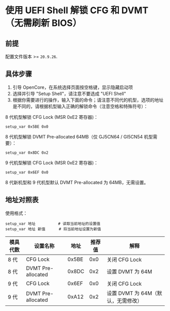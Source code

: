 # 使用 UEFI Shell 解锁 CFG 和 DVMT （无需刷新 BIOS）

## 前提

配置文件版本 >= `20.9.26`.

## 具体步骤

1. 引导 OpenCore，在系统选择页面按空格键，显示隐藏启动项
2. 选择并引导 "Setup Shell"，请注意不要选成 "UEFI Shell"
3. 根据你需要进行的操作，输入下面的命令；请注意不同代的机型，选项的地址是不同的，请根据机型输入正确的解锁命令（注意空格和特殊符号）：

8 代机型解锁 CFG Lock (MSR 0xE2 寄存器)：

```shell
setup_var 0x5BE 0x0
```

8 代机型解锁 DVMT Pre-allocated 64MB（仅 GJ5CN64 / GI5CN54 机型需要）：

```shell
setup_var 0x8DC 0x2
```

9 代机型解锁 CFG Lock (MSR 0xE2 寄存器)：

```shell
setup_var 0x6EF 0x0
```

8 代新机型和 9 代机型默认 DVMT Pre-allocated 为 64MB，无需设置。

## 地址对照表

使用格式：

```shell
setup_var 地址          # 读取当前地址的设置值
setup_var 地址 新值      # 将当前地址设置为新值
```

| 模具代数 | 设置名称 | 地址 | 推荐值 | 解释 |
|---------|--------|------|-------|-----|
| 8 代 | CFG Lock | 0x5BE | 0x0 | 关闭 CFG Lock |
| 8 代 | DVMT Pre-allocated | 0x8DC | 0x2 | 设置 DVMT 为 64M |
| 9 代 | CFG Lock | 0x6EF | 0x0 | 关闭 CFG Lock |
| 9 代 | DVMT Pre-allocated | 0xA12 | 0x2 | 设置 DVMT 为 64M（默认，无需修改） |

